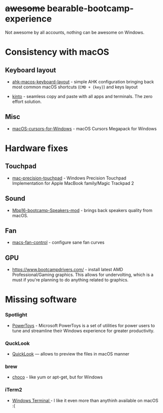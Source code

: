 # ~~awesome~~ bearable-bootcamp-experience
Not awesome by all accounts, nothing can be awesome on Windows.

# Consistency with macOS
## Keyboard layout
- [ahk-macos-keyboard-layout](https://github.com/Bobronium/ahk-macos-keyboard-layout) - simple AHK configuration bringing back most common macOS shortcuts (`CMD + {key}`) and keys layout

- [kinto](https://github.com/rbreaves/kinto) - seamless copy and paste with all apps and terminals. The zero effort solution.


## Misc
- [macOS-cursors-for-Windows](https://github.com/antiden/macOS-cursors-for-Windows) - macOS Cursors Megapack for Windows


# Hardware fixes
## Touchpad
- [mac-precision-touchpad](https://github.com/imbushuo/mac-precision-touchpad) - Windows Precision Touchpad Implementation for Apple MacBook family/Magic Trackpad 2

## Sound
- [Mbp16-bootcamp-Speakers-mod](https://github.com/Naozumi520/Mbp16-bootcamp-Speakers-mod/) - brings back speakers quality from macOS.

## Fan
- [macs-fan-control](https://github.com/crystalidea/macs-fan-control) - configure sane fan curves

## GPU
- https://www.bootcampdrivers.com/ - install latest AMD Professional/Gaming graphics. This allows for undervolting, which is a must if you're planning to do anything related to graphics.

# Missing software
### Spotlight
- [PowerToys](https://github.com/microsoft/PowerToys) - Microsoft PowerToys is a set of utilities for power users to tune and streamline their Windows experience for greater productivity.

### QuckLook
- [QuickLook](https://github.com/QL-Win/QuickLook) — allows to preview the files in macOS manner

### brew
- [choco](https://github.com/chocolatey/choco) - like yum or apt-get, but for Windows

### iTerm2
- [Windows Terminal
](https://github.com/microsoft/terminal) - I like it even more than anythinh available on macOS :(

